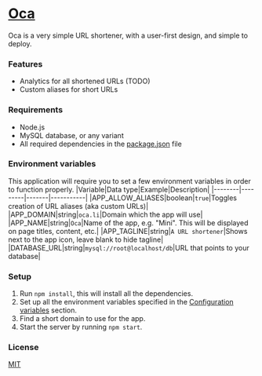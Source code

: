 # [Oca](https://oca.li)
Oca is a very simple URL shortener, with a user-first design, and simple to deploy.

### Features
- Analytics for all shortened URLs (TODO)
- Custom aliases for short URLs

### Requirements
- Node.js
- MySQL database, or any variant
- All required dependencies in the [package.json](package.json) file

### Environment variables
This application will require you to set a few environment variables in order to function properly.
|Variable|Data type|Example|Description|
|--------|---------|-------|-----------|
|APP_ALLOW_ALIASES|boolean|`true`|Toggles creation of URL aliases (aka custom URLs)|
|APP_DOMAIN|string|`oca.li`|Domain which the app will use|
|APP_NAME|string|`Oca`|Name of the app, e.g. "Mini". This will be displayed on page titles, content, etc.|
|APP_TAGLINE|string|`A URL shortener`|Shows next to the app icon, leave blank to hide tagline|
|DATABASE_URL|string|`mysql://root@localhost/db`|URL that points to your database|

### Setup
1. Run `npm install`, this will install all the dependencies.
2. Set up all the environment variables specified in the [Configuration variables](#configuration-variables) section.
3. Find a short domain to use for the app.
4. Start the server by running `npm start`.

### License
[MIT](LICENSE.txt)